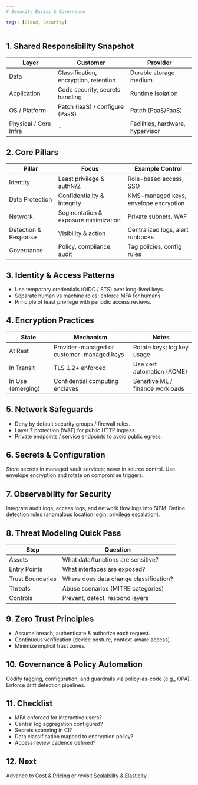 ```yaml
---
# Security Basics & Governance

tags: [Cloud, Security]
---
```


## 1. Shared Responsibility Snapshot
| Layer | Customer | Provider |
|-------|----------|----------|
| Data | Classification, encryption, retention | Durable storage medium |
| Application | Code security, secrets handling | Runtime isolation |
| OS / Platform | Patch (IaaS) / configure (PaaS) | Patch (PaaS/FaaS) |
| Physical / Core Infra | - | Facilities, hardware, hypervisor |

## 2. Core Pillars
| Pillar | Focus | Example Control |
|--------|-------|----------------|
| Identity | Least privilege & authN/Z | Role-based access, SSO |
| Data Protection | Confidentiality & integrity | KMS-managed keys, envelope encryption |
| Network | Segmentation & exposure minimization | Private subnets, WAF |
| Detection & Response | Visibility & action | Centralized logs, alert runbooks |
| Governance | Policy, compliance, audit | Tag policies, config rules |

## 3. Identity & Access Patterns
- Use temporary credentials (OIDC / STS) over long-lived keys.
- Separate human vs machine roles; enforce MFA for humans.
- Principle of least privilege with periodic access reviews.

## 4. Encryption Practices
| State | Mechanism | Notes |
|-------|----------|------|
| At Rest | Provider-managed or customer-managed keys | Rotate keys; log key usage |
| In Transit | TLS 1.2+ enforced | Use cert automation (ACME) |
| In Use (emerging) | Confidential computing enclaves | Sensitive ML / finance workloads |

## 5. Network Safeguards
- Deny by default security groups / firewall rules.
- Layer 7 protection (WAF) for public HTTP ingress.
- Private endpoints / service endpoints to avoid public egress.

## 6. Secrets & Configuration
Store secrets in managed vault services; never in source control. Use envelope encryption and rotate on compromise triggers.

## 7. Observability for Security
Integrate audit logs, access logs, and network flow logs into SIEM. Define detection rules (anomalous location login, privilege escalation).

## 8. Threat Modeling Quick Pass
| Step | Question |
|------|----------|
| Assets | What data/functions are sensitive? |
| Entry Points | What interfaces are exposed? |
| Trust Boundaries | Where does data change classification? |
| Threats | Abuse scenarios (MITRE categories) |
| Controls | Prevent, detect, respond layers |

## 9. Zero Trust Principles
- Assume breach; authenticate & authorize each request.
- Continuous verification (device posture, context-aware access).
- Minimize implicit trust zones.

## 10. Governance & Policy Automation
Codify tagging, configuration, and guardrails via policy-as-code (e.g., OPA). Enforce drift detection pipelines.

## 11. Checklist
- MFA enforced for interactive users?
- Central log aggregation configured?
- Secrets scanning in CI?
- Data classification mapped to encryption policy?
- Access review cadence defined?

## 12. Next
Advance to [Cost & Pricing](cost-pricing.md) or revisit [Scalability & Elasticity](scalability-elasticity.md).

